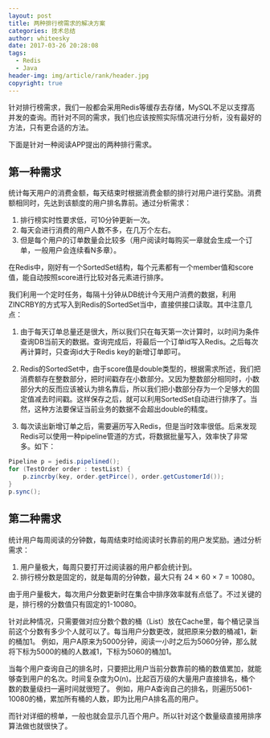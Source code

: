 ```yaml
---
layout: post
title: 两种排行榜需求的解决方案
categories: 技术总结
author: whiteesky
date: 2017-03-26 20:28:08
tags:
  - Redis
  - Java
header-img: img/article/rank/header.jpg
copyright: true
---
```

针对排行榜需求，我们一般都会采用Redis等缓存去存储，MySQL不足以支撑高并发的查询。而针对不同的需求，我们也应该按照实际情况进行分析，没有最好的方法，只有更合适的方法。

下面是针对一种阅读APP提出的两种排行需求。

第一种需求
-----

统计每天用户的消费金额，每天结束时根据消费金额的排行对用户进行奖励。消费额相同时，先达到该额度的用户排名靠前。通过分析需求：
1. 排行榜实时性要求低，可10分钟更新一次。
2. 每天会进行消费的用户人数不多，在几万个左右。
3. 但是每个用户的订单数量会比较多（用户阅读时每购买一章就会生成一个订单，一般用户会连续看N多章）。

在Redis中，刚好有一个SortedSet结构，每个元素都有一个member值和score值，能自动按照score进行比较对各元素进行排序。

我们利用一个定时任务，每隔十分钟从DB统计今天用户消费的数据，利用ZINCRBY的方式写入到Redis的SortedSet当中，直接供接口读取。其中注意几点：

 1. 由于每天订单总量还是很大，所以我们只在每天第一次计算时，以时间为条件查询DB当前天的数据。查询完成后，将最后一个订单id写入Redis。之后每次再计算时，只查询id大于Redis key的新增订单即可。

 2. Redis的SortedSet中，由于score值是double类型的，根据需求所述，我们把消费额存在整数部分，把时间戳存在小数部分。又因为整数部分相同时，小数部分大的反而应该被认为排名靠后，所以我们把小数部分存为一个足够大的固定值减去时间戳。这样保存之后，就可以利用SortedSet自动进行排序了。当然，这种方法要保证当前业务的数据不会超出double的精度。

 3. 每次读出新增订单之后，需要遍历写入Redis，但是当时效率很低。后来发现Redis可以使用一种pipeline管道的方式，将数据批量写入，效率快了非常多。如下：

```java
Pipeline p = jedis.pipelined();
for (TestOrder order : testList) {
    p.zincrby(key, order.getPirce(), order.getCustomerId());
}
p.sync();
```

第二种需求
-----

统计用户每周阅读的分钟数，每周结束时给阅读时长靠前的用户发奖励。通过分析需求：

 1. 用户量极大，每周只要打开过阅读器的用户都会统计到。
 2. 排行榜分数是固定的，就是每周的分钟数，最大只有 24 &times; 60 &times; 7 = 10080。

由于用户量极大，每次用户分数更新时在集合中排序效率就有点低了。不过关键的是，排行榜的分数值只有固定的1-10080。

针对此种情况，只需要做对应分数个数的桶（List）放在Cache里，每个桶记录当前这个分数有多少个人就可以了。每当用户分数更改，就把原来分数的桶减1，新的桶加1。
例如，用户A原来为5000分钟，阅读一小时之后为5060分钟，那么就将下标为5000的桶的人数减1，下标为5060的桶加1。

当每个用户查询自己的排名时，只要把比用户当前分数靠前的桶的数值累加，就能够查到用户的名次。时间复杂度为O(n)。比起百万级的大量用户直接排名，桶个数的数量级扫一遍时间就很短了。
例如，用户A查询自己的排名，则遍历5061-10080的桶，累加所有桶的人数，即为比用户A排名高的用户。

而针对详细的榜单，一般也就会显示几百个用户。所以针对这个数量级直接用排序算法做也就很快了。
